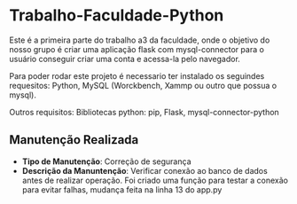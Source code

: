 # Trabalho-Faculdade-Python
Este é a primeira parte do trabalho a3 da faculdade, onde o objetivo do nosso grupo é criar uma aplicação flask com mysql-connector para o usuário conseguir criar uma conta e acessa-la pelo navegador.

Para poder rodar este projeto é necessario ter instalado os seguindes requesitos:
    Python, MySQL (Worckbench, Xammp ou outro que possua o mysql).

Outros requisitos:
    Bibliotecas python: pip, Flask, mysql-connector-python


## Manutenção Realizada
- **Tipo de Manutenção**: Correção de segurança
- **Descrição da Manuntenção**: Verificar conexão ao banco de dados antes de realizar operação. Foi criado uma função para testar a conexão para evitar falhas, mudança feita na linha  13 do app.py
